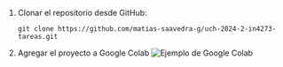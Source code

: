1. Clonar el repositorio desde GitHub:
   ```
   git clone https://github.com/matias-saavedra-g/uch-2024-2-in4273-tareas.git
   ```

2. Agregar el proyecto a Google Colab
![Ejemplo de Google Colab](https://github.com/user-attachments/assets/df565cf5-7459-4ae8-943d-efee5e7a105d)


